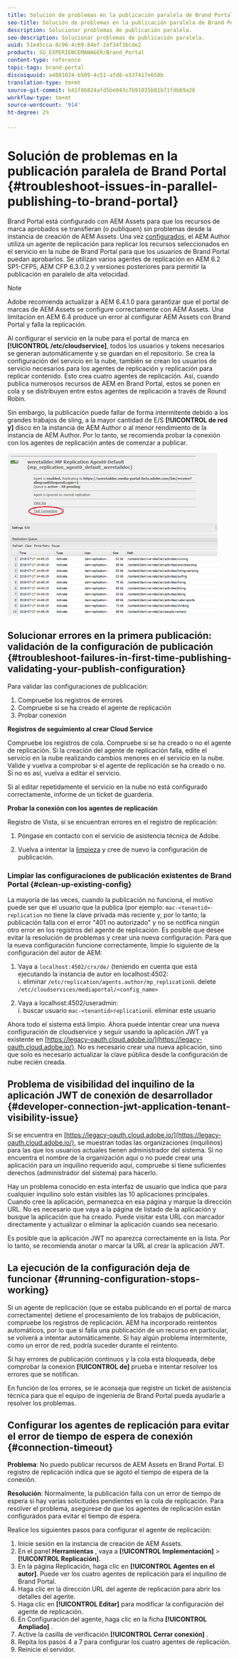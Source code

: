 ```yaml
---
title: Solución de problemas en la publicación paralela de Brand Portal
seo-title: Solución de problemas en la publicación paralela de Brand Portal
description: Solucionar problemas de publicación paralela.
seo-description: Solucionar problemas de publicación paralela.
uuid: 51e45cca-8c96-4c69-84ef-2ef34f3bcde2
products: SG_EXPERIENCEMANAGER/Brand_Portal
content-type: reference
topic-tags: brand-portal
discoiquuid: a4801024-b509-4c51-afd8-e337417e658b
translation-type: tm+mt
source-git-commit: b41f86824afd5be043c7b91035b01b71fdb69a26
workflow-type: tm+mt
source-wordcount: '914'
ht-degree: 2%

---
```



# Solución de problemas en la publicación paralela de Brand Portal {#troubleshoot-issues-in-parallel-publishing-to-brand-portal}

Brand Portal está configurado con AEM Assets para que los recursos de marca aprobados se transfieran (o publiquen) sin problemas desde la instancia de creación de AEM Assets. Una vez [configurados](../using/configure-aem-assets-with-brand-portal.md), el AEM Author utiliza un agente de replicación para replicar los recursos seleccionados en el servicio en la nube de Brand Portal para que los usuarios de Brand Portal puedan aprobarlos. Se utilizan varios agentes de replicación en AEM 6.2 SP1-CFP5, AEM CFP 6.3.0.2 y versiones posteriores para permitir la publicación en paralelo de alta velocidad.

>[!NOTE]
>
>Adobe recomienda actualizar a AEM 6.4.1.0 para garantizar que el portal de marcas de AEM Assets se configure correctamente con AEM Assets. Una limitación en AEM 6.4 produce un error al configurar AEM Assets con Brand Portal y falla la replicación.

Al configurar el servicio en la nube para el portal de marca en **[!UICONTROL /etc/cloudservice]**, todos los usuarios y tokens necesarios se generan automáticamente y se guardan en el repositorio. Se crea la configuración del servicio en la nube, también se crean los usuarios de servicio necesarios para los agentes de replicación y replicación para replicar contenido. Esto crea cuatro agentes de replicación. Así, cuando publica numerosos recursos de AEM en Brand Portal, estos se ponen en cola y se distribuyen entre estos agentes de replicación a través de Round Robin.

Sin embargo, la publicación puede fallar de forma intermitente debido a los grandes trabajos de sling, a la mayor cantidad de E/S **[!UICONTROL de red y]** disco en la instancia de AEM Author o al menor rendimiento de la instancia de AEM Author. Por lo tanto, se recomienda probar la conexión con los agentes de replicación antes de comenzar a publicar.

![](assets/test-connection.png)

## Solucionar errores en la primera publicación: validación de la configuración de publicación {#troubleshoot-failures-in-first-time-publishing-validating-your-publish-configuration}

Para validar las configuraciones de publicación:

1. Compruebe los registros de errores
1. Compruebe si se ha creado el agente de replicación
1. Probar conexión

**Registros de seguimiento al crear Cloud Service**

Compruebe los registros de cola. Compruebe si se ha creado o no el agente de replicación. Si la creación del agente de replicación falla, edite el servicio en la nube realizando cambios menores en el servicio en la nube. Valide y vuelva a comprobar si el agente de replicación se ha creado o no. Si no es así, vuelva a editar el servicio.

Si al editar repetidamente el servicio en la nube no está configurado correctamente, informe de un ticket de guardería.

**Probar la conexión con los agentes de replicación**

Registro de Vista, si se encuentran errores en el registro de replicación:

1. Póngase en contacto con el servicio de asistencia técnica de Adobe.

1. Vuelva a intentar la [limpieza](../using/troubleshoot-parallel-publishing.md#clean-up-existing-config) y cree de nuevo la configuración de publicación.

<!--
Comment Type: remark
Last Modified By: Mini Gulati (mgulati)
Last Modified Date: 2018-06-21T22:56:21.256-0400
<p>?? check and compare public key. At times public key is different</p>
<p>?? another thing to check in /useradmin</p>
-->

### Limpiar las configuraciones de publicación existentes de Brand Portal {#clean-up-existing-config}

La mayoría de las veces, cuando la publicación no funciona, el motivo puede ser que el usuario que la publica (por ejemplo: `mac-<tenantid>-replication` no tiene la clave privada más reciente y, por lo tanto, la publicación falla con el error &quot;401 no autorizado&quot; y no se notifica ningún otro error en los registros del agente de replicación. Es posible que desee evitar la resolución de problemas y crear una nueva configuración. Para que la nueva configuración funcione correctamente, limpie lo siguiente de la configuración del autor de AEM:

1. Vaya a `localhost:4502/crx/de/` (teniendo en cuenta que está ejecutando la instancia de autor en localhost:4502:\
   i. eliminar `/etc/replication/agents.author/mp_replication`ii. delete 
`/etc/cloudservices/mediaportal/<config_name>`

1. Vaya a localhost:4502/useradmin:\
   i. buscar usuario `mac-<tenantid>replication`ii. eliminar este usuario

Ahora todo el sistema está limpio. Ahora puede intentar crear una nueva configuración de cloudservice y seguir usando la aplicación JWT ya existente en [https://legacy-oauth.cloud.adobe.io/](https://legacy-oauth.cloud.adobe.io/). No es necesario crear una nueva aplicación, sino que solo es necesario actualizar la clave pública desde la configuración de nube recién creada.

## Problema de visibilidad del inquilino de la aplicación JWT de conexión de desarrollador {#developer-connection-jwt-application-tenant-visibility-issue}

Si se encuentra en [https://legacy-oauth.cloud.adobe.io/](https://legacy-oauth.cloud.adobe.io/), se muestran todas las organizaciones (inquilinos) para las que los usuarios actuales tienen administrador del sistema. Si no encuentra el nombre de la organización aquí o no puede crear una aplicación para un inquilino requerido aquí, compruebe si tiene suficientes derechos (administrador del sistema) para hacerlo.

Hay un problema conocido en esta interfaz de usuario que indica que para cualquier inquilino solo están visibles las 10 aplicaciones principales. Cuando cree la aplicación, permanezca en esa página y marque la dirección URL. No es necesario que vaya a la página de listado de la aplicación y busque la aplicación que ha creado. Puede visitar esta URL con marcador directamente y actualizar o eliminar la aplicación cuando sea necesario.

Es posible que la aplicación JWT no aparezca correctamente en la lista. Por lo tanto, se recomienda anotar o marcar la URL al crear la aplicación JWT.

## La ejecución de la configuración deja de funcionar {#running-configuration-stops-working}

<!--
Comment Type: draft

<p>If the running configuration stops working, either of the following two possibilities
<g class="gr_ gr_15 gr-alert gr_gramm gr_inline_cards gr_run_anim Grammar multiReplace" data-gr-id="15" id="15" style="font-size: 12px;">
are
</g> there:</p>
<p>1.
<g class="gr_ gr_14 gr-alert gr_gramm gr_inline_cards gr_run_anim Grammar only-ins doubleReplace replaceWithoutSep" data-gr-id="14" id="14">
Connection
</g> has failed, or</p>
<p>2. Publish has failed with permission to dam-replication-service denied, while connection has passed </p>
<p>If the connection has failed [1], the
<g class="gr_ gr_10 gr-alert gr_spell gr_inline_cards gr_run_anim ContextualSpelling ins-del multiReplace" data-gr-id="10" id="10">
fail safe
</g> way to fix it is to <a href="../using/troubleshoot-parallel-publishing.md#main-pars-header-1664955658">clean up</a> the existing Brand Portal publish configuration and recreate a publish configuration. </p>
<p>However, if the
<g class="gr_ gr_18 gr-alert gr_spell gr_inline_cards gr_run_anim ContextualSpelling" data-gr-id="18" id="18">
publish
</g> has failed with
<g class="gr_ gr_16 gr-alert gr_gramm gr_inline_cards gr_run_anim Grammar only-ins doubleReplace replaceWithoutSep" data-gr-id="16" id="16">
permission
</g> denied to dam-replication-service, raise a support ticket.</p>
-->

Si un agente de replicación (que se estaba publicando en el portal de marca correctamente) detiene el procesamiento de los trabajos de publicación, compruebe los registros de replicación. AEM ha incorporado reintentos automáticos, por lo que si falla una publicación de un recurso en particular, se volverá a intentar automáticamente. Si hay algún problema intermitente, como un error de red, podría suceder durante el reintento.

Si hay errores de publicación continuos y la cola está bloqueada, debe comprobar la conexión **[!UICONTROL de]** prueba e intentar resolver los errores que se notifican.

En función de los errores, se le aconseja que registre un ticket de asistencia técnica para que el equipo de ingeniería de Brand Portal pueda ayudarle a resolver los problemas.


## Configurar los agentes de replicación para evitar el error de tiempo de espera de conexión {#connection-timeout}

**Problema**: No puedo publicar recursos de AEM Assets en Brand Portal. El registro de replicación indica que se agotó el tiempo de espera de la conexión.

**Resolución**: Normalmente, la publicación falla con un error de tiempo de espera si hay varias solicitudes pendientes en la cola de replicación. Para resolver el problema, asegúrese de que los agentes de replicación están configurados para evitar el tiempo de espera.

Realice los siguientes pasos para configurar el agente de replicación:
1. Inicie sesión en la instancia de creación de AEM Assets.
1. En el panel **Herramientas** , vaya a **[!UICONTROL Implementación]** > **[!UICONTROL Replicación]**.
1. En la página Replicación, haga clic en **[!UICONTROL Agentes en el autor]**. Puede ver los cuatro agentes de replicación para el inquilino de Brand Portal.
1. Haga clic en la dirección URL del agente de replicación para abrir los detalles del agente.
1. Haga clic en **[!UICONTROL Editar]** para modificar la configuración del agente de replicación.
1. En Configuración del agente, haga clic en la ficha **[!UICONTROL Ampliado]** .
1. Active la casilla de verificación **[!UICONTROL Cerrar conexión]** .
1. Repita los pasos 4 a 7 para configurar los cuatro agentes de replicación.
1. Reinicie el servidor.